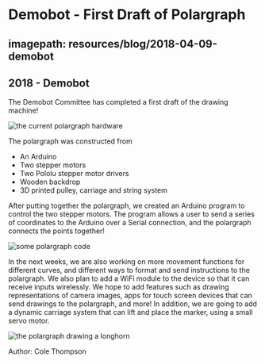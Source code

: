 # Demobot - First Draft of Polargraph
## imagepath: resources/blog/2018-04-09-demobot
## 2018 - Demobot

The Demobot Committee has completed a first draft of the drawing machine!

<img alt="the current polargraph hardware" src="{{ site.baseurl }}/{{ page.imagepath }}/1.png" style="max-width:80%">

The polargraph was constructed from
 - An Arduino
 - Two stepper motors
 - Two Pololu stepper motor drivers
 - Wooden backdrop
 - 3D printed pulley, carriage and string system

After putting together the polargraph, we created an Arduino program to control the two stepper motors. The program allows a user to send a series of coordinates to the Arduino over a Serial connection, and the polargraph connects the points together! 

<img alt="some polargraph code" src="{{ site.baseurl }}/{{ page.imagepath }}/2.png" style="max-width:60%">

In the next weeks, we are also working on more movement functions for different curves, and different ways to format and send instructions to the polargraph. We also plan to add a WiFi module to the device so that it can receive inputs wirelessly. We hope to add features such as drawing representations of camera images, apps for touch screen devices that can send drawings to the polargraph, and more! In addition, we are going to add a dynamic carriage system that can lift and place the marker, using a small servo motor. 

<img alt="the polargraph drawing a longhorn" src="{{ site.baseurl }}/{{ page.imagepath }}/3.gif" style="max-width:80%">

Author: Cole Thompson